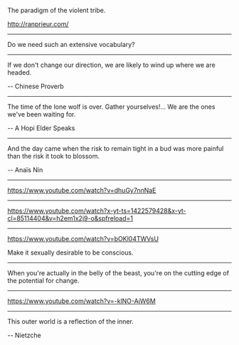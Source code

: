 The paradigm of the violent tribe.

<a href="http://ranprieur.com/" target="_blank">http://ranprieur.com/</a>

---

Do we need such an extensive vocabulary?

---

If we don't change our direction, we are likely to wind up where we are headed.

-- Chinese Proverb

---

The time of the lone wolf is over.
Gather yourselves!...
We are the ones we've been waiting for.

-- A Hopi Elder Speaks

---

And the day came when the risk to remain tight in a bud was more painful than the risk it took to blossom.

-- Anaïs Nin

---

<a href="https://www.youtube.com/watch?v=dhuGy7nnNaE" target="_blank">https://www.youtube.com/watch?v=dhuGy7nnNaE</a>

---

<a href="https://www.youtube.com/watch?x-yt-ts=1422579428&x-yt-cl=85114404&v=h2em1x2j9-o&spfreload=1" target="_blank">https://www.youtube.com/watch?x-yt-ts=1422579428&x-yt-cl=85114404&v=h2em1x2j9-o&spfreload=1</a>

---

<a href="https://www.youtube.com/watch?v=bOKl04TWVsU" target="_blank">https://www.youtube.com/watch?v=bOKl04TWVsU</a>

Make it sexually desirable to be conscious.

---

When you're actually in the belly of the beast, you're on the cutting edge of the potential for change.

---

<a href="https://www.youtube.com/watch?v=-klNO-AjW6M" target="_blank">https://www.youtube.com/watch?v=-klNO-AjW6M</a>

---

This outer world is a reflection of the inner.

-- Nietzche
